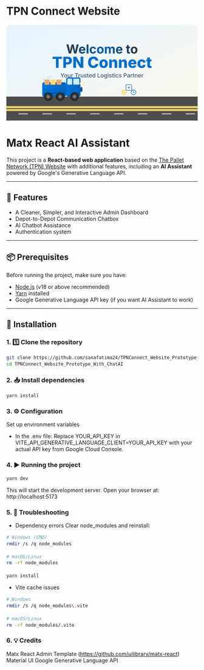 <h1>TPN Connect Website</h1>
<img alt="Website Preview" src="public/assets/images/welcome.svg" />

# Matx React AI Assistant

This project is a **React-based web application** based on the [The Pallet Network (TPN) Website](https://www.tpnconnect.com/Account/LogOn?ReturnUrl=%2f) with additional features, including an **AI Assistant** powered by Google's Generative Language API.

---

## 🚀 Features
- A Cleaner, Simpler, and Interactive Admin Dashboard
- Depot-to-Depot Communication Chatbox
- AI Chatbot Assistance
- Authentication system

---

## 📦 Prerequisites
Before running the project, make sure you have:
- [Node.js](https://nodejs.org/) (v18 or above recommended)
- [Yarn](https://yarnpkg.com/) installed
- Google Generative Language API key (if you want AI Assistant to work)

---

## 🔧 Installation

### 1. 1️⃣ Clone the repository
```bash
git clone https://github.com/sanafatima24/TPNConnect_Website_Prototype_With_ChatAI.git
cd TPNConnect_Website_Prototype_With_ChatAI
```

### 2. 📥 Install dependencies
```bash
yarn install
```

### 3. ⚙️ Configuration
Set up environment variables
- In the .env file: Replace YOUR_API_KEY in VITE_API_GENERATIVE_LANGUAGE_CLIENT=YOUR_API_KEY with your actual API key from Google Cloud Console.

### 4. ▶️ Running the project
```bash
yarn dev
```
This will start the development server. Open your browser at: http://localhost:5173

### 5. 🐞 Troubleshooting
- Dependency errors
Clear node_modules and reinstall:
```bash
# Windows (CMD)
rmdir /s /q node_modules

# macOS/Linux
rm -rf node_modules

yarn install
```
- Vite cache issues
```bash
# Windows
rmdir /s /q node_modules\.vite

# macOS/Linux
rm -rf node_modules/.vite
```

### 6. 💡 Credits
Matx React Admin Template (https://github.com/uilibrary/matx-react)
Material UI
Google Generative Language API


